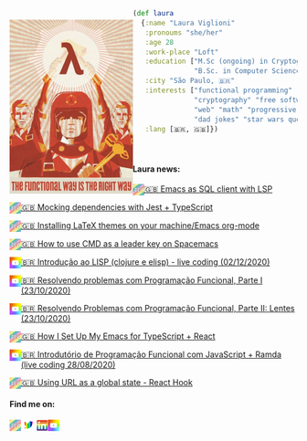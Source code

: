 <img src="https://github.com/Viglioni/viglioni/blob/main/pics/functional.jpg"
     alt="Functional way is the right way"
     style="margin-top:20px;"
     height="305px"
     align="left" />

```clojure
(def laura
  {:name "Laura Viglioni"
   :pronoums "she/her"
   :age 28
   :work-place "Loft"
   :education ["M.Sc (ongoing) in Cryptography" 
               "B.Sc. in Computer Science @ UNICAMP"]
   :city "São Paulo, 🇧🇷"
   :interests ["functional programming" "emacs" 
               "cryptography" "free software" 
               "web" "math" "progressive rock" 
               "dad jokes" "star wars quotes"]
   :lang [🇧🇷, 🇬🇧]})
   
   
```
#### Laura news:
[<img src="https://github.com/Viglioni/viglioni/blob/main/pics/dev.jpeg"
     alt="dev.to logo"
     height="20px"
     align="left" /> 🇬🇧 Emacs as SQL client with LSP](https://dev.to/viglioni/emacs-as-sql-client-with-lsp-143l)
     
[<img src="https://github.com/Viglioni/viglioni/blob/main/pics/dev.jpeg"
     alt="dev.to logo"
     height="20px"
     align="left" /> 🇬🇧 Mocking dependencies with Jest + TypeScript](https://dev.to/viglioni/mocking-dependencies-with-jest-typescript-12im)

[<img src="https://github.com/Viglioni/viglioni/blob/main/pics/dev.jpeg"
     alt="dev.to logo"
     height="20px"
     align="left" /> 🇬🇧 Installing LaTeX themes on your machine/Emacs org-mode](https://dev.to/viglioni/installing-latex-themes-on-your-machine-emacs-org-mode-1k9e)
     
[<img src="https://github.com/Viglioni/viglioni/blob/main/pics/dev.jpeg"
     alt="dev.to logo"
     height="20px"
     align="left" /> 🇬🇧 How to use CMD as a leader key on Spacemacs](https://dev.to/viglioni/how-to-use-cmd-as-a-leader-key-on-spacemacs-3281)

[<img src="https://github.com/Viglioni/viglioni/blob/main/pics/youtube.jpeg"
     alt="youtube logo"
     height="20px"
     align="left" /> 🇧🇷 Introdução ao LISP (clojure e elisp) - live coding (02/12/2020)](https://www.youtube.com/watch?v=IIp9YaXRHVY)
     
[<img src="https://github.com/Viglioni/viglioni/blob/main/pics/youtube.jpeg"
     alt="youtube logo"
     height="20px"
     align="left" /> 🇧🇷 Resolvendo problemas com Programação Funcional, Parte I (23/10/2020)](https://www.youtube.com/watch?v=11HGQkaOT8c)
     
[<img src="https://github.com/Viglioni/viglioni/blob/main/pics/youtube.jpeg"
     alt="youtube logo"
     height="20px"
     align="left" /> 🇧🇷 Resolvendo Problemas com Programação Funcional, Parte II: Lentes (23/10/2020)](https://www.youtube.com/watch?v=pFYIDtgkYb0)
     
[<img src="https://github.com/Viglioni/viglioni/blob/main/pics/dev.jpeg"
     alt="dev.to logo"
     height="20px"
     align="left" /> 🇬🇧 How I Set Up My Emacs for TypeScript + React](https://dev.to/viglioni/how-i-set-up-my-emacs-for-typescript-3eeh)

[<img src="https://github.com/Viglioni/viglioni/blob/main/pics/youtube.jpeg"
     alt="youtube logo"
     height="20px"
     align="left" /> 🇧🇷 Introdutório de Programação Funcional com JavaScript + Ramda  (live coding 28/08/2020)](https://www.youtube.com/watch?v=bTskYwX-c7U)
     
[<img src="https://github.com/Viglioni/viglioni/blob/main/pics/dev.jpeg"
     alt="dev.to logo"
     height="20px"
     align="left" /> 🇬🇧 Using URL as a global state - React Hook](https://dev.to/viglioni/using-url-as-a-global-state-react-hook-25l3)



#### Find me on:
[<img src="https://github.com/Viglioni/viglioni/blob/main/pics/dev.jpeg"
     alt="dev.to logo"
     height="20px"
     align="left" 
     />](https://dev.to/viglioni)
     [<img src="https://github.com/Viglioni/viglioni/blob/main/pics/twitter.jpeg"
     alt="twitter logo"
     height="20px"
     align="left" />](https://twitter.com/LauraViglioni)
     [<img src="https://github.com/Viglioni/viglioni/blob/main/pics/linkedin.jpeg"
     alt="linkedin logo"
     height="20px"
     align="left" />](https://www.linkedin.com/in/viglioni/)
     [<img src="https://github.com/Viglioni/viglioni/blob/main/pics/youtube.jpeg"
     alt="youtube logo"
     height="20px"
     align="left" />](https://www.youtube.com/channel/UCodDftdRjG6vQVna5WoWFdA)
